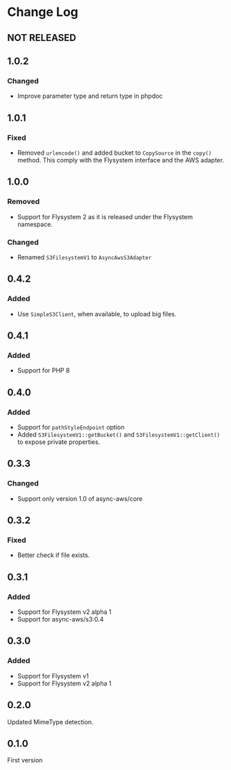 # Change Log

## NOT RELEASED

## 1.0.2

### Changed

- Improve parameter type and return type in phpdoc

## 1.0.1

### Fixed

- Removed `urlencode()` and added bucket to `CopySource` in the `copy()` method. This comply with the Flysystem interface and the AWS adapter.

## 1.0.0

### Removed

- Support for Flysystem 2 as it is released under the Flysystem namespace.

### Changed

- Renamed `S3FilesystemV1` to `AsyncAwsS3Adapter`

## 0.4.2

### Added

- Use `SimpleS3Client`, when available, to upload big files.

## 0.4.1

### Added

- Support for PHP 8

## 0.4.0

### Added

- Support for `pathStyleEndpoint` option
- Added `S3FilesystemV1::getBucket()` and `S3FilesystemV1::getClient()` to expose private properties.

## 0.3.3

### Changed

- Support only version 1.0 of async-aws/core

## 0.3.2

### Fixed

- Better check if file exists.

## 0.3.1

### Added

- Support for Flysystem v2 alpha 1
- Support for async-aws/s3:0.4

## 0.3.0

### Added

- Support for Flysystem v1
- Support for Flysystem v2 alpha 1

## 0.2.0

Updated MimeType detection.

## 0.1.0

First version
